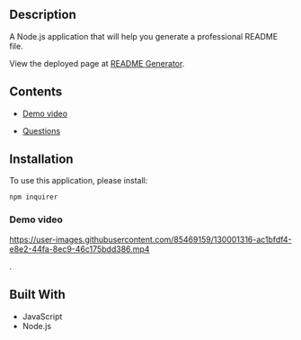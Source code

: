 
## Description
A Node.js application that will help you generate a professional README file.
            
View the deployed page at [README Generator](https://github.com/ethomasa/readMeGenerator).
## Contents

* [Demo video](#Demovideo)

* [Questions](#questions)


## Installation
To use this application, please install: 
```
npm inquirer
```
    

    
### Demo video


https://user-images.githubusercontent.com/85469159/130001316-ac1bfdf4-e8e2-44fa-8ec9-46c175bdd386.mp4

.

## Built With


* JavaScript
* Node.js















